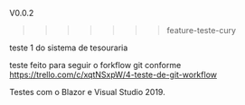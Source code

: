 V0.0.2
>>>>>>> feature-teste-cury

teste 1 do sistema de tesouraria

teste feito para seguir o forkflow git conforme 
https://trello.com/c/xqtNSxpW/4-teste-de-git-workflow


Testes com o Blazor e Visual Studio 2019. 
